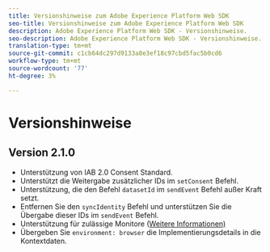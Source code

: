 ```yaml
---
title: Versionshinweise zum Adobe Experience Platform Web SDK
seo-title: Versionshinweise zum Adobe Experience Platform Web SDK
description: Adobe Experience Platform Web SDK - Versionshinweise.
seo-description: Adobe Experience Platform Web SDK - Versionshinweise.
translation-type: tm+mt
source-git-commit: c1cb64dc297d9133a8e3ef18c97cbd5fac5b0cd6
workflow-type: tm+mt
source-wordcount: '77'
ht-degree: 3%

---
```



# Versionshinweise

## Version 2.1.0

* Unterstützung von IAB 2.0 Consent Standard.
* Unterstützt die Weitergabe zusätzlicher IDs im `setConsent` Befehl.
* Unterstützung, die den Befehl `datasetId` im `sendEvent` Befehl außer Kraft setzt.
* Entfernen Sie den `syncIdentity` Befehl und unterstützen Sie die Übergabe dieser IDs im `sendEvent` Befehl.
* Unterstützung für zulässige Monitore ([Weitere Informationen)](https://github.com/adobe/alloy/wiki/Monitoring-Hooks)
* Übergeben Sie `environment: browser` die Implementierungsdetails in die Kontextdaten.
